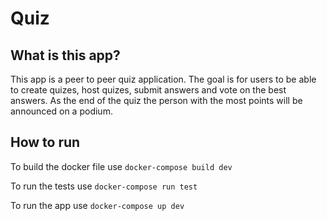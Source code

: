 # Quiz

## What is this app?
This app is a peer to peer quiz application. The goal is for users to be able to create quizes, host quizes, submit answers and vote on the best answers. As the end of the quiz the person with the most points will be announced on a podium.

## How to run
To build the docker file use `docker-compose build dev`

To run the tests use `docker-compose run test`

To run the app use `docker-compose up dev`